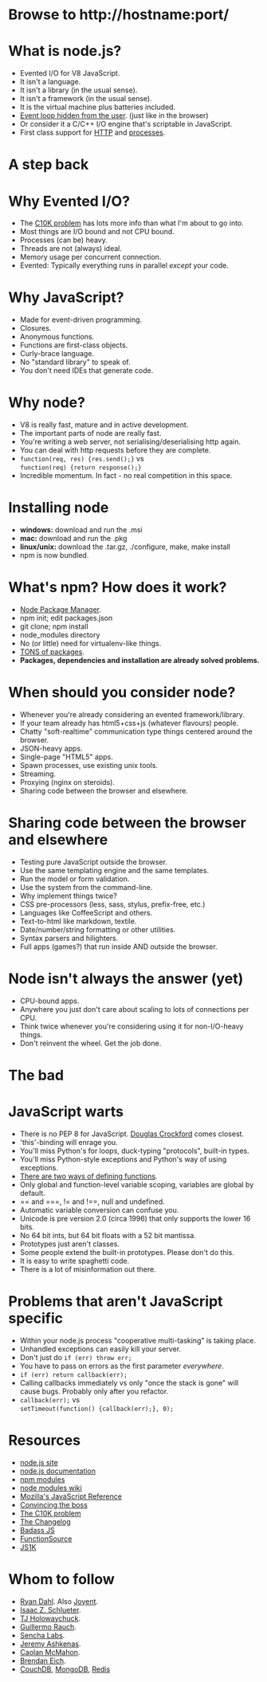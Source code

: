 Browse to http://<span class="hostname">hostname</span>:<span class="port">port</span>/
===

What is node.js?
================

* Evented I/O for V8 JavaScript.
* It isn't a language.
* It isn't a library (in the usual sense).
* It isn't a framework (in the usual sense).
* It is the virtual machine plus batteries included.
* [Event loop hidden from the user](http://nodejs.org/about/). (just like in the browser)
* Or consider it a C/C++ I/O engine that's scriptable in JavaScript.
* First class support for [HTTP](https://github.com/joyent/http-parser) and
[processes](http://nodejs.org/docs/latest/api/child_processes.html#child_process.fork).


A step back
===========


Why Evented I/O?
================

* The [C10K problem](http://www.kegel.com/c10k.html) has lots more info than what I'm about to go into.
* Most things are I/O bound and not CPU bound.
* Processes (can be) heavy.
* Threads are not (always) ideal.
* Memory usage per concurrent connection.
* Evented: Typically everything runs in parallel _except_ your code.


Why JavaScript?
===============

* Made for event-driven programming.
* Closures.
* Anonymous functions.
* Functions are first-class objects.
* Curly-brace language.
* No "standard library" to speak of.
* You don't need IDEs that generate code.


Why node?
=========

* V8 is really fast, mature and in active development.
* The important parts of node are really fast.
* You're writing a web server, not serialising/deserialising http again.
* You can deal with http requests before they are complete.
* `function(req, res) {res.send();}` vs
  <br>`function(req) {return response();}`
* Incredible momentum. In fact - no real competition in this space.


Installing node
===============

* **windows:** download and run the .msi
* **mac:** download and run the .pkg
* **linux/unix:** download the .tar.gz, ./configure, make, make install
* npm is now bundled.


What's npm? How does it work?
=============================

* [Node Package Manager](http://npmjs.org/).
* npm init; edit packages.json
* git clone; npm install
* node\_modules directory
* No (or little) need for virtualenv-like things.
* [TONS of packages](http://search.npmjs.org/).
* **Packages, dependencies and installation are already solved problems.**


When should you consider node?
==============================

* Whenever you're already considering an evented framework/library.
* If your team already has html5+css+js (whatever flavours) people.
* Chatty "soft-realtime" communication type things centered around the browser.
* JSON-heavy apps.
* Single-page "HTML5" apps.
* Spawn processes, use existing unix tools.
* Streaming.
* Proxying (nginx on steroids).
* Sharing code between the browser and elsewhere.


Sharing code between the browser and elsewhere
==============================================

* Testing pure JavaScript outside the browser.
* Use the same templating engine and the same templates.
* Run the model or form validation.
* Use the system from the command-line.
* Why implement things twice?
* CSS pre-processors (less, sass, stylus, prefix-free, etc.)
* Languages like CoffeeScript and others.
* Text-to-html like markdown, textile.
* Date/number/string formatting or other utilities.
* Syntax parsers and hilighters.
* Full apps (games?) that run inside AND outside the browser.


Node isn't always the answer (yet)
==================================

* CPU-bound apps.
* Anywhere you just don't care about scaling to lots of connections per CPU.
* Think twice whenever you're considering using it for non-I/O-heavy things.
* Don't reinvent the wheel. Get the job done.


The bad
=======


JavaScript warts
================

* There is no PEP 8 for JavaScript. [Douglas Crockford](http://javascript.crockford.com/) comes closest.
* 'this'-binding will enrage you.
* You'll miss Python's for loops, duck-typing "protocols", built-in types.
* You'll miss Python-style exceptions and Python's way of using exceptions.
* [There are two ways of defining functions](http://stackoverflow.com/questions/336859/javascript-var-functionname-function-vs-function-functionname).
* Only global and function-level variable scoping, variables are global by default.
* == and ===, != and !==, null and undefined.
* Automatic variable conversion can confuse you.
* Unicode is pre version 2.0 (circa 1996) that only supports the lower 16 bits.
* No 64 bit ints, but 64 bit floats with a 52 bit mantissa.
* Prototypes just aren't classes.
* Some people extend the built-in prototypes. Please don't do this.
* It is easy to write spaghetti code.
* There is a lot of misinformation out there.


Problems that aren't JavaScript specific
========================================

* Within your node.js process "cooperative multi-tasking" is taking place.
* Unhandled exceptions can easily kill your server.
* Don't just do `if (err) throw err;`
* You have to pass on errors as the first parameter _everywhere_.
* `if (err) return callback(err);`
* Calling callbacks immediately vs only "once the stack is gone" will cause bugs. Probably only after you refactor.
* `callback(err);` vs
  <br>`setTimeout(function() {callback(err);}, 0);`


Resources
=========

* [node.js site](http://nodejs.org/)
* [node.js documentation](http://nodejs.org/docs/latest/api/index.html)
* [npm modules](http://search.npmjs.org/)
* [node modules wiki](https://github.com/joyent/node/wiki/modules)
* [Mozilla's JavaScript Reference](https://developer.mozilla.org/en/JavaScript/Reference)
* [Convincing the boss](http://nodeguide.com/convincing_the_boss.html)
* [The C10K problem](http://www.kegel.com/c10k.html)
* [The Changelog](http://thechangelog.com/)
* [Badass JS](http://badassjs.com/)
* [FunctionSource](http://functionsource.com/)
* [JS1K](http://js1k.com/)


Whom to follow
==============

* [Ryan Dahl](https://github.com/ry). Also [Joyent](https://github.com/joyent).
* [Isaac Z. Schlueter](https://github.com/isaacs).
* [TJ Holowaychuck](https://github.com/visionmedia).
* [Guillermo Rauch](https://github.com/guille).
* [Sencha Labs](https://github.com/senchalabs).
* [Jeremy Ashkenas](https://github.com/jashkenas).
* [Caolan McMahon](https://github.com/caolan).
* [Brendan Eich](https://twitter.com/BrendanEich).
* [CouchDB](http://couchdb.apache.org/), [MongoDB](http://www.mongodb.org/), [Redis](http://redis.io/)
